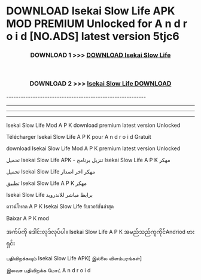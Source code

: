 # DOWNLOAD Isekai Slow Life  APK MOD PREMIUM Unlocked for A n d r o i d [NO.ADS] latest version 5tjc6 



<div align="center">

<h3>DOWNLOAD 1 >>> <a href="https://getmod2.web.app/?judul=Isekai Slow Life ">DOWNLOAD Isekai Slow Life </a></h3><br>

<h3>DOWNLOAD 2 >>> <a href="https://getmod2.web.app/?judul=Isekai Slow Life ">Isekai Slow Life  DOWNLOAD </a></h3>

</div>
----------------------------------------------------------

----------------------------------------------------------

----------------------------------------------------------

----------------------------------------------------------

Isekai Slow Life  Mod A P K download premium latest version Unlocked

Télécharger Isekai Slow Life  A P K pour A n d r o i d Gratuit

download Isekai Slow Life  Mod A P K premium latest version Unlocked

تحميل Isekai Slow Life  APK - تنزيل برنامج Isekai Slow Life  A P K مهكر

تحميل Isekai Slow Life  مهكر اخر اصدار

تطبيق Isekai Slow Life  A P K مهكر

Isekai Slow Life  برابط مباشر للاندرويد

ดาวน์โหลด A P K Isekai Slow Life  รับเวอร์ชันล่าสุด

Baixar A P K mod

အက်ပ်ကို ဒေါင်းလုဒ်လုပ်ပါ။ Isekai Slow Life  A P K အမည်သည်ကူကိုင်Andriod ဗားရှင်း

பதிவிறக்கவும் Isekai Slow Life  APK[ இல்லை விளம்பரங்கள்] 
 
இலவச பதிவிறக்க மோட் A n d r o i d



